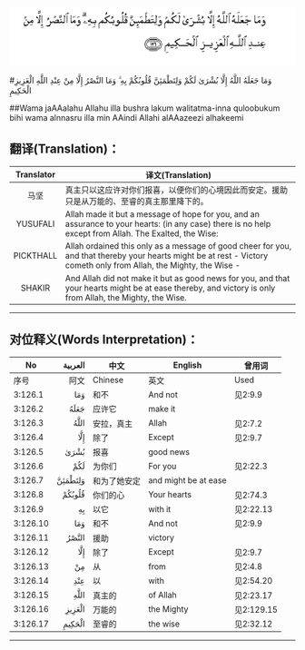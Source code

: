 ![003:126](images/003_126.gif)

#وَمَا جَعَلَهُ اللَّهُ إِلَّا بُشْرَىٰ لَكُمْ وَلِتَطْمَئِنَّ قُلُوبُكُمْ بِهِ ۗ وَمَا النَّصْرُ إِلَّا مِنْ عِنْدِ اللَّهِ الْعَزِيزِ الْحَكِيمِ 

##Wama jaAAalahu Allahu illa bushra lakum walitatma-inna quloobukum bihi wama alnnasru illa min AAindi Allahi alAAazeezi alhakeemi 

## 翻译(Translation)：

| Translator | 译文(Translation)                                            |
| :--------: | ------------------------------------------------------------ |
|    马坚    | 真主只以这应许对你们报喜，以便你们的心境因此而安定。援助只是从万能的、至睿的真主那里降下的。 |
|  YUSUFALI  | Allah made it but a message of hope for you, and an assurance to your hearts: (in any case) there is no help except from Allah. The Exalted, the Wise: |
| PICKTHALL  | Allah ordained this only as a message of good cheer for you, and that thereby your hearts might be at rest - Victory cometh only from Allah, the Mighty, the Wise - |
|   SHAKIR   | And Allah did not make it but as good news for you, and that your hearts might be at ease thereby, and victory is only from Allah, the Mighty, the Wise. |

---

## 对位释义(Words Interpretation)：

| No   | العربية | 中文    | English | 曾用词 |
| ---- | ------: | ------- | ------- | ------ |
| 序号 |    阿文 | Chinese | 英文    | Used   |
| 3:126.1  | وَمَا     | 和不         | And not              | 见2:9.9    |
| 3:126.2  | جَعَلَهُ    | 应许它       | make it              |            |
| 3:126.3  | اللَّهُ    | 安拉，真主   | Allah                | 见2:7.2 |
| 3:126.4  | إِلَّا     | 除了         | Except               | 见2:9.7    |
| 3:126.5  | بُشْرَىٰ    | 报喜         | good news            |            |
| 3:126.6  | لَكُمْ     | 为你们       | For you              | 见2:22.3   |
| 3:126.7  | وَلِتَطْمَئِنَّ | 和为了她安定 | and might be at ease |            |
| 3:126.8  | قُلُوبُكُمْ  | 你们的心     | Your hearts          | 见2:74.3   |
| 3:126.9  | بِهِ      | 以它         | with it              | 见2:22.13  |
| 3:126.10 | وَمَا     | 和不         | And not              | 见2:9.9    |
| 3:126.11 | النَّصْرُ   | 援助         | victory              |            |
| 3:126.12 | إِلَّا     | 除了         | Except               | 见2:9.7    |
| 3:126.13 | مِنْ      | 从           | from                 | 见2:4.8    |
| 3:126.14 | عِنْدِ     | 以           | with                 | 见2:54.20  |
| 3:126.15 |    اللَّهِ | 真主的       | of Allah             | 见2:23.17  |
| 3:126.16 | الْعَزِيزِ  | 万能的       | the Mighty           | 见2:129.15 |
| 3:126.17 | الْحَكِيمِ  | 至睿的       | the wise             | 见2:32.12  |

---
